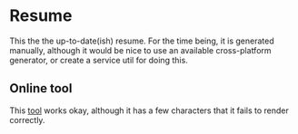 # Resume
This the the up-to-date(ish) resume. For the time being, it is generated manually, although
it would be nice to use an available cross-platform generator, or create a service util
for doing this.

## Online tool
This [tool](https://latexonline.cc/) works okay, although it has a few characters that it fails
to render correctly.
